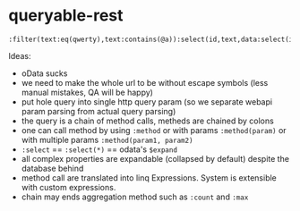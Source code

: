 # queryable-rest

```
:filter(text:eq(qwerty),text:contains(@a)):select(id,text,data:select(id,value),blocks:filter(id:eq(1)):select(*,internal:select)):sort(blocks:max(id)):skip(3):take(10),a:let(1)
```

Ideas:
- oData sucks
- we need to make the whole url to be without escape symbols (less manual mistakes, QA will be happy)
- put hole query into single http query param (so we separate webapi param parsing from actual query parsing)
- the query is a chain of method calls, metheds are chained by colons
- one can call method by using ```:method``` or with params ```:method(param)``` or with multiple params ```:method(param1, param2)```
- ```:select``` == ```:select(*)``` == odata's ```$expand```
- all complex properties are expandable (collapsed by default) despite the database behind
- method call are translated into linq Expressions. System is extensible with custom expressions.
- chain may ends aggregation method such as ```:count``` and ```:max```

